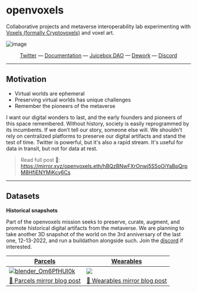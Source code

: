 # openvoxels

Collaborative projects and metaverse interoperability lab experimenting with [Voxels (formally Cryptovoxels)](https://voxels.com/) and voxel art.

![image](https://user-images.githubusercontent.com/32600939/192132690-b2223965-841b-44ca-a972-406278c40016.png)
<div align="center">
  <a href="https://twitter.com/openvoxels">Twitter</a>
  &mdash;
  <a href="https://hackmd.io/@XR/voxels">Documentation</a>
  &mdash;
  <a href="https://juicebox.money/@openvoxels">Juicebox DAO</a>
  &mdash;
  <a href="https://app.dework.xyz/m3/openvoxels">Dework</a>
  &mdash;
  <a href="https://discord.gg/m3org">Discord</a>
</div>

---

## Motivation

- Virtual worlds are ephemeral
- Preserving virtual worlds has unique challenges
- Remember the pioneers of the metaverse

I want our digital wonders to last, and the early founders and pioneers of this space remembered. Without history, society is easily reprogrammed by its incumbents. If we don’t tell our story, someone else will. We shouldn't rely on centralized platforms to preserve our digital artifacts and stand the test of time. Twitter is powerful, but it's also a rapid stream. It's useful for data in transit, but not for data at rest.

> Read full post 📃: https://mirror.xyz/openvoxels.eth/hBQzBNwFXrOnwj5S5oOiYaBpQrpM8HfjENYMjKcy6Cs


---

## Datasets

**Historical snapshots**

Part of the openvoxels mission seeks to preserve, curate, augment, and promote historical digital artifacts from the metaverse. We are planning to take another 3D snapshot of the world on the 3rd anniversary of the last one, 12-13-2022, and run a buildathon alongside such. Join the [discord](https://discord.gg/m3org) if interested.


| [Parcels](https://github.com/madjin/Cryptovoxels-snapshots) | [Wearables](https://github.com/M3-org/cryptovoxels-wearables) |
| --- | --------- |
| [![blender_Om6PfHUI0k](https://user-images.githubusercontent.com/32600939/200194527-c628dfd4-fb61-44da-acfb-1db1dab03014.png)](https://github.com/madjin/Cryptovoxels-snapshots) | [![](https://i.imgur.com/9n9cLpt.png)](https://github.com/M3-org/cryptovoxels-wearables) |
| [📃 Parcels mirror blog post](https://mirror.xyz/openvoxels.eth/PDMw151D333CwJx-eGMufPawzbrFqP3Yr6ov_FY4jSk) | [📃 Wearables mirror blog post](https://mirror.xyz/openvoxels.eth/MVy5cs90cH5ae8GNha1goMQHqFAFOKbzVSHCV_fu5jI) |
